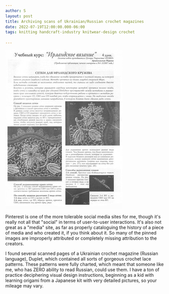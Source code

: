 ```yaml
---
author: S
layout: post
title: Archiving scans of Ukrainian/Russian crochet magazines
date: 2022-07-19T12:00:00.000-06:00
tags: knitting handcraft-industry knitwear-design crochet

---
```

![](/assets/docs/irishCrochetLessons/irland0012.jpg)

Pinterest is one of the more tolerable social media sites for me, though it's really not all that "social" in terms of user-to-user interactions. It's also not great as a "media" site, as far as properly cataloguing the history of a piece of media and who created it, if you think about it. So many of the pinned images are improperly attributed or completely missing attribution to the creators.

I found several scanned pages of a Ukrainian crochet magazine (Russian language), Duplet, which contained all sorts of gorgeous crochet lace patterns. These patterns were fully charted, which meant that someone like me, who has ZERO ability to read Russian, could use them. I have a ton of practice deciphering visual design instructions, beginning as a kid with learning origami from a Japanese kit with very detailed pictures, so your mileage may vary.